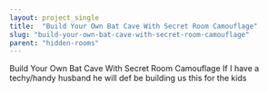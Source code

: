 ```yaml
---
layout: project_single
title:  "Build Your Own Bat Cave With Secret Room Camouflage"
slug: "build-your-own-bat-cave-with-secret-room-camouflage"
parent: "hidden-rooms"
---
```

Build Your Own Bat Cave With Secret Room Camouflage If I have a techy/handy husband he will def be building us this for the kids